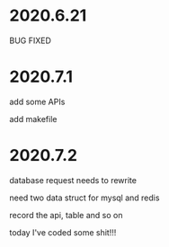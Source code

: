 

# 2020.6.21
BUG FIXED

# 2020.7.1
add some APIs

add makefile


# 2020.7.2

database request needs to rewrite

need two data struct for mysql and redis

record the api, table and so on

today I've coded some shit!!!
